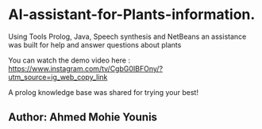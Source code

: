 # AI-assistant-for-Plants-information.
Using Tools Prolog, Java, Speech synthesis and NetBeans an assistance was built for help and answer questions about plants

You can watch the demo video here : https://www.instagram.com/tv/CgbG0IBFOny/?utm_source=ig_web_copy_link

A prolog knowledge base was shared for trying your best!

## **Author: Ahmed Mohie Younis**
